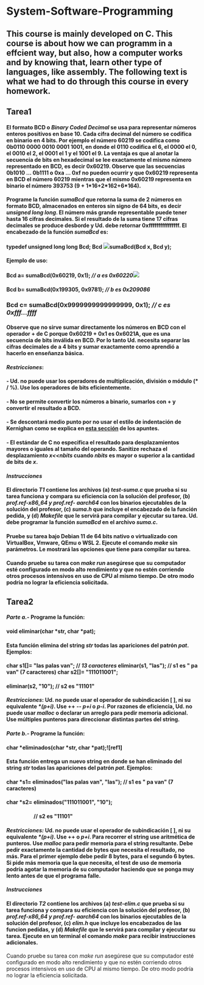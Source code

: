# System-Software-Programming
## This course is mainly developed on C. This course is about how we can programm in a effcient way, but also, how a computer works and by knowing that, learn other type of languages, like assembly. The following text is what we had to do through this course in every homework. 

## Tarea1

#### El formato BCD o *Binary Coded Decimal*  se usa para representar números enteros positivos en base 10.  Cada cifra decimal del número se codifica en binario en 4 bits.  Por ejemplo el número 60219 se codifica como 0b0110 0000 0010 0001 1001, en donde el 0110 codifica el 6, el 0000 el 0, el 0010 el 2, el 0001 el 1 y el 1001 el 9.  La ventaja es que al anotar la secuencia de bits en hexadecimal se lee exactamente el mismo número representado en BCD, es decir 0x60219.  Observe que las secuencias 0b1010 … 0b1111 o 0xa … 0xf no pueden ocurrir y que 0x60219 representa en BCD el número 60219 mientras que el mismo 0x60219  representa  en  binario  el  número  393753  (9  + 1\*16+2\*162+6\*164).

#### Programe la función *sumaBcd* que retorna la suma de 2 números en formato BCD, almacenados en enteros sin signo de 64 bits, es decir *unsigned long long*.  El número más grande representable puede tener hasta 16 cifras decimales.  Si el resultado de la suma tiene 17 cifras decimales se produce desborde y Ud. debe retornar 0xffffffffffffffff.  El encabezado de la función *sumaBcd* es:

#### typedef unsigned long long **Bcd**; Bcd ![](Aspose.Words.c265c1e0-dacd-40f2-8200-8d2fa8ffa043.001.png)**sumaBcd**(Bcd x, Bcd y);

#### Ejemplo de uso:

#### Bcd a= sumaBcd(0x60219, 0x1); *// a es 0x60220![](Aspose.Words.c265c1e0-dacd-40f2-8200-8d2fa8ffa043.002.png)*

#### Bcd b= sumaBcd(0x199305, 0x9781); *// b es 0x209086*

### Bcd c= sumaBcd(0x9999999999999999, 0x1); *// c es 0xfff...ffff*

#### Observe que no sirve sumar directamente los números en BCD con el operador + de C porque 0x60219 + 0x1 es 0x6021A, que es una secuencia de bits inválida en BCD.  Por lo tanto Ud. necesita separar las cifras decimales de a 4 bits y sumar exactamente como aprendió a hacerlo en enseñanza básica.

#### *Restricciones*:

#### - Ud. no puede usar los operadores de multiplicación, división o módulo (\* / %).  Use los operadores de bits eficientemente.
#### - No se permite convertir los números a binario, sumarlos con + y convertir el resultado a BCD.
#### - Se descontará medio punto por no usar el estilo de indentación de Kernighan como se explica en [esta sección](https://wiki.dcc.uchile.cl/cc3301/principios#agrupacion_de_instrucciones) de los apuntes.
#### - El estándar de C no especifica el resultado para desplazamientos mayores o iguales al tamaño del operando.  Sanitize rechaza el desplazamiento *x<<nbits* cuando *nbits* es mayor o superior a la cantidad de bits de *x*.

#### ***Instrucciones***
####  El directorio *T1* contiene los archivos (a) *test-suma.c* que prueba si su tarea funciona y compara su eficiencia con la solución del profesor, (b) *prof.ref-x86\_64 y prof.ref- aarch64* con los binarios ejecutables de la solución del profesor, (c) *suma.h* que incluye el encabezado de la función pedida, y (d) *Makefile* que le servirá para compilar y ejecutar su tarea.  Ud. debe programar la función *sumaBcd*  en el archivo *suma.c*.

#### Pruebe su tarea bajo Debian 11 de 64 bits nativo o virtualizado con VirtualBox, Vmware, QEmu o WSL 2.  **Ejecute el comando *make* sin parámetros**.  Le mostrará las opciones que tiene para compilar su tarea. 

#### Cuando pruebe su tarea con *make run* asegúrese que su computador esté configurado en modo alto rendimiento y que no estén corriendo otros procesos intensivos en uso de CPU al mismo tiempo.  De otro modo podría no lograr la eficiencia solicitada.



## Tarea2
#### ***Parte a.-*** Programe la función:

#### void **eliminar**(char \*str, char \*pat);

#### Esta función elimina del string *str* todas las apariciones del patrón *pat*. Ejemplos:

#### char s1[]= "**las** pa**las** van"; // *13 caracteres* eliminar(s1, "las"); // s1 es " pa van" (7 caracteres) char s2[]= "11**10**1**10**01";

#### eliminar(s2, "10"); // s2 es "11101"

#### *Restricciones*: Ud. no puede usar el operador de subindicación [ ], ni su equivalente *\*(p+i)*.  Use ++ *--* *p+i* o *p-i*.  Por razones de eficiencia, Ud. no puede usar *malloc*  o declarar un arreglo para pedir memoria adicional.  Use múltiples punteros para direccionar distintas partes del string.

#### ***Parte b.-*** Programe la función:

#### char \***eliminados**(char \*str, char \*pat);![ref1]

#### Esta función entrega un nuevo string en donde se han eliminado del string *str* todas las apariciones del patrón *pat*.  Ejemplos:

#### char \*s1= eliminados("**las** pa**las** van", "las");           // s1 es " pa van" (7 caracteres)

#### char \*s2= eliminados("11**10**1**10**01", "10");

#### `          `// s2 es "11101"

#### *Restricciones:* Ud. no puede usar el operador de subindicación [ ], ni su equivalente *\*(p+i)*. Use ++ o *p+i*.  Para recorrer el string use aritmética de punteros.  Use *malloc* para pedir memoria para el string resultante. Debe pedir exactamente la cantidad de bytes que necesita el resultado, no más.  Para el primer ejemplo debe pedir 8 bytes, para el segundo 6 bytes.  Si pide más memoria que la que necesita, el test de uso de memoria podría agotar la memoria de su computador haciendo que se ponga muy lento antes de que el programa falle.

#### ***Instrucciones***

#### El directorio *T2* contiene los archivos (a) *test-elim.c* que prueba si su tarea funciona y compara su eficiencia con la solución del profesor, (b) *prof.ref-x86\_64 y prof.ref- aarch64* con los binarios ejecutables de la solución del profesor, (c) *elim.h*  que incluye los encabezados de las funcion pedidas, y (d) *Makefile* que le servirá para compilar y ejecutar su tarea.  **Ejecute en un** **terminal el comando *make***  para recibir instrucciones adicionales. 

Cuando pruebe su tarea con *make run* asegúrese que su computador esté configurado en modo alto rendimiento y que no estén corriendo otros procesos intensivos en uso de CPU al mismo tiempo.  De otro modo podría no lograr la eficiencia solicitada.
